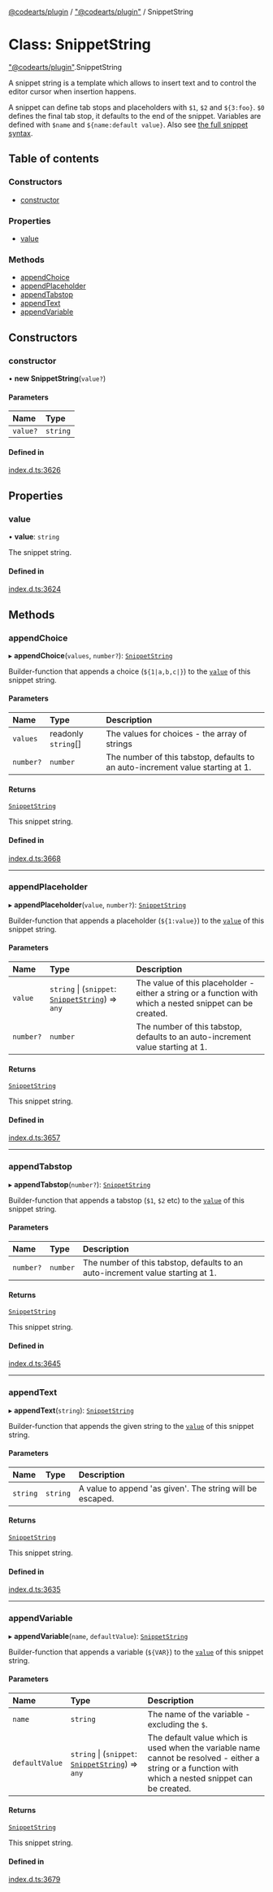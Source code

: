 [@codearts/plugin](../README.md) / ["@codearts/plugin"](../modules/_codearts_plugin_.md) / SnippetString

# Class: SnippetString

["@codearts/plugin"](../modules/_codearts_plugin_.md).SnippetString

A snippet string is a template which allows to insert text
and to control the editor cursor when insertion happens.

A snippet can define tab stops and placeholders with `$1`, `$2`
and `${3:foo}`. `$0` defines the final tab stop, it defaults to
the end of the snippet. Variables are defined with `$name` and
`${name:default value}`. Also see
[the full snippet syntax](https://code.visualstudio.com/docs/editor/userdefinedsnippets#_creating-your-own-snippets).

## Table of contents

### Constructors

- [constructor](codearts_plugin_.SnippetString.md#constructor)

### Properties

- [value](codearts_plugin_.SnippetString.md#value)

### Methods

- [appendChoice](codearts_plugin_.SnippetString.md#appendchoice)
- [appendPlaceholder](codearts_plugin_.SnippetString.md#appendplaceholder)
- [appendTabstop](codearts_plugin_.SnippetString.md#appendtabstop)
- [appendText](codearts_plugin_.SnippetString.md#appendtext)
- [appendVariable](codearts_plugin_.SnippetString.md#appendvariable)

## Constructors

### constructor

• **new SnippetString**(`value?`)

#### Parameters

| Name | Type |
| :------ | :------ |
| `value?` | `string` |

#### Defined in

[index.d.ts:3626](https://github.com/shuyaqian/cloudide-plugin-api/blob/3fbdd11/index.d.ts#L3626)

## Properties

### value

• **value**: `string`

The snippet string.

#### Defined in

[index.d.ts:3624](https://github.com/shuyaqian/cloudide-plugin-api/blob/3fbdd11/index.d.ts#L3624)

## Methods

### appendChoice

▸ **appendChoice**(`values`, `number?`): [`SnippetString`](codearts_plugin_.SnippetString.md)

Builder-function that appends a choice (`${1|a,b,c|}`) to
the [`value`](codearts_plugin_.SnippetString.md#value) of this snippet string.

#### Parameters

| Name | Type | Description |
| :------ | :------ | :------ |
| `values` | readonly `string`[] | The values for choices - the array of strings |
| `number?` | `number` | The number of this tabstop, defaults to an auto-increment value starting at 1. |

#### Returns

[`SnippetString`](codearts_plugin_.SnippetString.md)

This snippet string.

#### Defined in

[index.d.ts:3668](https://github.com/shuyaqian/cloudide-plugin-api/blob/3fbdd11/index.d.ts#L3668)

___

### appendPlaceholder

▸ **appendPlaceholder**(`value`, `number?`): [`SnippetString`](codearts_plugin_.SnippetString.md)

Builder-function that appends a placeholder (`${1:value}`) to
the [`value`](codearts_plugin_.SnippetString.md#value) of this snippet string.

#### Parameters

| Name | Type | Description |
| :------ | :------ | :------ |
| `value` | `string` \| (`snippet`: [`SnippetString`](codearts_plugin_.SnippetString.md)) => `any` | The value of this placeholder - either a string or a function with which a nested snippet can be created. |
| `number?` | `number` | The number of this tabstop, defaults to an auto-increment value starting at 1. |

#### Returns

[`SnippetString`](codearts_plugin_.SnippetString.md)

This snippet string.

#### Defined in

[index.d.ts:3657](https://github.com/shuyaqian/cloudide-plugin-api/blob/3fbdd11/index.d.ts#L3657)

___

### appendTabstop

▸ **appendTabstop**(`number?`): [`SnippetString`](codearts_plugin_.SnippetString.md)

Builder-function that appends a tabstop (`$1`, `$2` etc) to
the [`value`](codearts_plugin_.SnippetString.md#value) of this snippet string.

#### Parameters

| Name | Type | Description |
| :------ | :------ | :------ |
| `number?` | `number` | The number of this tabstop, defaults to an auto-increment value starting at 1. |

#### Returns

[`SnippetString`](codearts_plugin_.SnippetString.md)

This snippet string.

#### Defined in

[index.d.ts:3645](https://github.com/shuyaqian/cloudide-plugin-api/blob/3fbdd11/index.d.ts#L3645)

___

### appendText

▸ **appendText**(`string`): [`SnippetString`](codearts_plugin_.SnippetString.md)

Builder-function that appends the given string to
the [`value`](codearts_plugin_.SnippetString.md#value) of this snippet string.

#### Parameters

| Name | Type | Description |
| :------ | :------ | :------ |
| `string` | `string` | A value to append 'as given'. The string will be escaped. |

#### Returns

[`SnippetString`](codearts_plugin_.SnippetString.md)

This snippet string.

#### Defined in

[index.d.ts:3635](https://github.com/shuyaqian/cloudide-plugin-api/blob/3fbdd11/index.d.ts#L3635)

___

### appendVariable

▸ **appendVariable**(`name`, `defaultValue`): [`SnippetString`](codearts_plugin_.SnippetString.md)

Builder-function that appends a variable (`${VAR}`) to
the [`value`](codearts_plugin_.SnippetString.md#value) of this snippet string.

#### Parameters

| Name | Type | Description |
| :------ | :------ | :------ |
| `name` | `string` | The name of the variable - excluding the `$`. |
| `defaultValue` | `string` \| (`snippet`: [`SnippetString`](codearts_plugin_.SnippetString.md)) => `any` | The default value which is used when the variable name cannot be resolved - either a string or a function with which a nested snippet can be created. |

#### Returns

[`SnippetString`](codearts_plugin_.SnippetString.md)

This snippet string.

#### Defined in

[index.d.ts:3679](https://github.com/shuyaqian/cloudide-plugin-api/blob/3fbdd11/index.d.ts#L3679)
